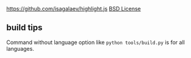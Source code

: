 https://github.com/isagalaev/highlight.js
[BSD License](https://github.com/isagalaev/highlight.js/blob/7.3/LICENSE)

## build tips

Command without language option like `python tools/build.py` is for all languages.
